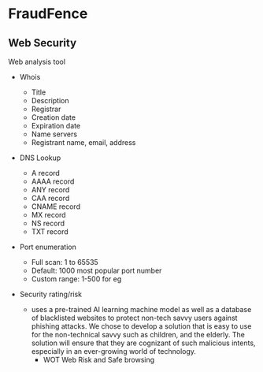 # FraudFence
## Web Security

Web analysis tool 

- Whois
  - Title
  - Description
  - Registrar
  - Creation date
  - Expiration date
  - Name servers
  - Registrant name, email, address
- DNS Lookup
  - A record
  - AAAA record
  - ANY record
  - CAA record
  - CNAME record
  - MX record
  - NS record
  - TXT record
- Port enumeration
  - Full scan: 1 to 65535
  - Default: 1000 most popular port number
  - Custom range: 1-500 for eg

- Security rating/risk
  - uses a pre-trained AI learning machine model as well as a database of blacklisted websites to protect non-tech savvy users against phishing attacks. We chose to develop a solution that is easy to use for the non-technical savvy such as children, and the elderly. The solution will ensure that they are cognizant of such malicious intents, especially in an ever-growing world of technology.
    - WOT Web Risk and Safe browsing
